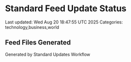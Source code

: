 # Standard Feed Update Status
Last updated: Wed Aug 20 18:47:55 UTC 2025
Categories: technology,business,world

## Feed Files Generated

Generated by Standard Updates Workflow
